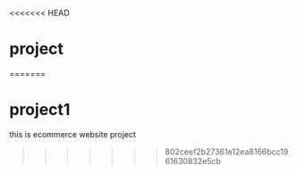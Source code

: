 <<<<<<< HEAD
# project
=======
# project1
this is ecommerce website project
>>>>>>> 802ceef2b27361e12ea8166bcc1961630832e5cb
